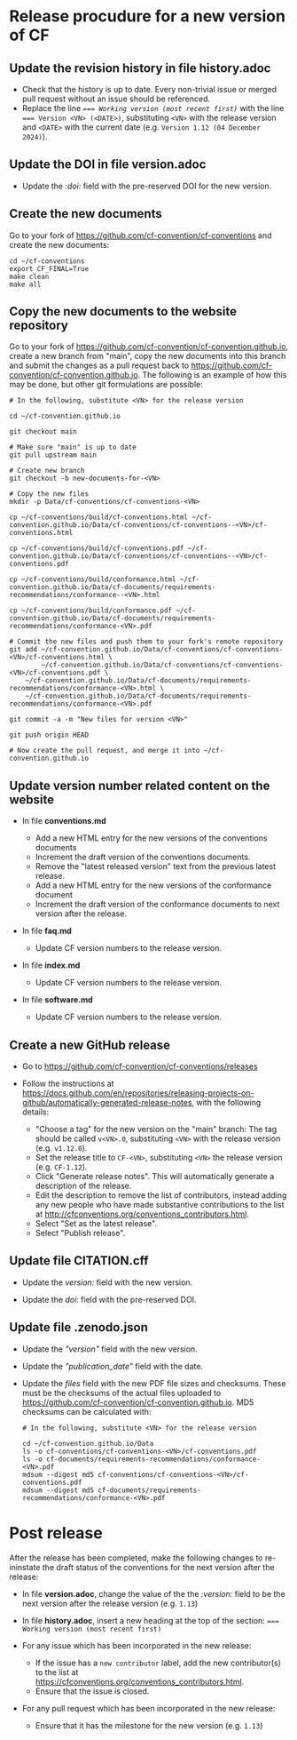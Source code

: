 # Release procudure for a new version of CF


## Update the revision history in file **history.adoc**

  - Check that the history is up to date. Every non-trivial issue or merged pull request without an issue should be referenced.
  - Replace the line _`=== Working version (most recent first)`_ with the line `=== Version <VN> (<DATE>)`, substituting `<VN>` with the release version and `<DATE>` with the current date (e.g. `Version 1.12 (04 December 2024)`).


## Update the DOI in file **version.adoc**

- Update the _:doi:_ field with the pre-reserved DOI for the new version.

## Create the new documents

Go to your fork of https://github.com/cf-convention/cf-conventions and create the new documents:
```
cd ~/cf-conventions
export CF_FINAL=True
make clean
make all
```


## Copy the new documents to the website repository

Go to your fork of https://github.com/cf-convention/cf-convention.github.io, create a new branch from "main", copy the new documents into this branch and submit the changes as a pull request back to https://github.com/cf-convention/cf-convention.github.io. The following is an example of how this may be done, but other git formulations are possible:

```
# In the following, substitute <VN> for the release version

cd ~/cf-convention.github.io

git checkout main

# Make sure "main" is up to date
git pull upstream main

# Create new branch
git checkout -b new-documents-for-<VN>

# Copy the new files
mkdir -p Data/cf-conventions/cf-conventions-<VN>

cp ~/cf-conventions/build/cf-conventions.html ~/cf-convention.github.io/Data/cf-conventions/cf-conventions--<VN>/cf-conventions.html

cp ~/cf-conventions/build/cf-conventions.pdf ~/cf-convention.github.io/Data/cf-conventions/cf-conventions--<VN>/cf-conventions.pdf

cp ~/cf-conventions/build/conformance.html ~/cf-convention.github.io/Data/cf-documents/requirements-recommendations/conformance--<VN>.html

cp ~/cf-conventions/build/conformance.pdf ~/cf-convention.github.io/Data/cf-documents/requirements-recommendations/conformance-<VN>.pdf

# Commit the new files and push them to your fork's remote repository
git add ~/cf-convention.github.io/Data/cf-conventions/cf-conventions-<VN>/cf-conventions.html \
        ~/cf-convention.github.io/Data/cf-conventions/cf-conventions-<VN>/cf-conventions.pdf \
	~/cf-convention.github.io/Data/cf-documents/requirements-recommendations/conformance-<VN>.html \
	~/cf-convention.github.io/Data/cf-documents/requirements-recommendations/conformance-<VN>.pdf

git commit -a -m "New files for version <VN>"

git push origin HEAD

# Now create the pull request, and merge it into ~/cf-convention.github.io
```


## Update version number related content on the website

- In file **conventions.md**
  - Add a new HTML entry for the new versions of the conventions documents
  - Increment the draft version of the conventions documents.
  - Remove the "latest released version" text from the previous latest release.
  - Add a new HTML entry for the new versions of the conformance document
  - Increment the draft version of the conformance documents to next version after the release.

- In file **faq.md**
  - Update CF version numbers to the release version.

- In file **index.md**
  - Update CF version numbers to the release version.

- In file **software.md**
  - Update CF version numbers to the release version.


## Create a new GitHub release

- Go to https://github.com/cf-convention/cf-conventions/releases

- Follow the instructions at https://docs.github.com/en/repositories/releasing-projects-on-github/automatically-generated-release-notes, with the following details:

  - "Choose a tag" for the new version on the "main" branch: The tag should be called `v<VN>.0`, substituting `<VN>` with the release version (e.g. `v1.12.0`).
  - Set the release title to `CF-<VN>`, substituting `<VN>` the release version (e.g. `CF-1.12`).
  - Click "Generate release notes". This will automatically generate a description of the release.
  - Edit the description to remove the list of contributors, instead adding any new people who have made substantive contributions to the list at http://cfconventions.org/conventions_contributors.html.
  - Select "Set as the latest release".
  - Select "Publish release".


## Update file **CITATION.cff**

- Update the _version:_ field with the new version.

- Update the _doi:_ field with the pre-reserved DOI.


## Update file **.zenodo.json**

- Update the _"version"_ field with the new version.

- Update the *"publication_date"* field with the date.

- Update the _files_ field with the new PDF file sizes and checksums. These must be the checksums of the actual files uploaded to https://github.com/cf-convention/cf-convention.github.io. MD5 checksums can be calculated with:

  ```
  # In the following, substitute <VN> for the release version

  cd ~/cf-convention.github.io/Data
  ls -o cf-conventions/cf-conventions-<VN>/cf-conventions.pdf
  ls -o cf-documents/requirements-recommendations/conformance-<VN>.pdf
  mdsum --digest md5 cf-conventions/cf-conventions-<VN>/cf-conventions.pdf
  mdsum --digest md5 cf-documents/requirements-recommendations/conformance-<VN>.pdf
  ```

# Post release

After the release has been completed, make the following changes to re-ininstate the draft status of the conventions for the next version after the release:

- In file **version.adoc**, change the value of the the _:version:_ field to be the next version after the release version (e.g. `1.13`)

- In file **history.adoc**, insert a new heading at the top of the section: `=== Working version (most recent first)`

- For any issue which has been incorporated in the new release:
  - If the issue has a `new contributor` label, add the new contributor(s) to the list at https://cfconventions.org/conventions_contributors.html.
  - Ensure that the issue is closed.

- For any pull request which has been incorporated in the new release:
  - Ensure that it has the milestone for the new version (e.g. `1.13`)
